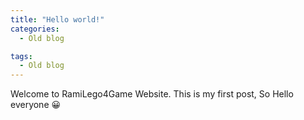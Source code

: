 ```yaml
---
title: "Hello world!"
categories:
  - Old blog

tags:
  - Old blog
---
```


Welcome to RamiLego4Game Website. This is my first post, So Hello everyone 😀